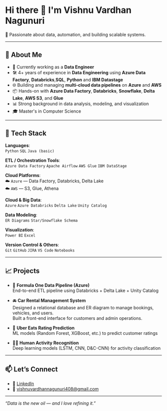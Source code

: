 # Hi there 👋 I'm Vishnu Vardhan Nagunuri

🎯 Passionate about data, automation, and building scalable systems.

---

## 💼 About Me

- 🔭 Currently working as a **Data Engineer**
- 🛠️ 4+ years of experience in **Data Engineering**  using **Azure Data Factory**, **Databricks**,**SQL**, **Python** and **IBM Datastage**
- 🌐 Building and managing **multi-cloud data pipelines** on **Azure** and **AWS**
- 📦 Hands-on with **Azure Data Factory**, **Databricks**, **Snowflake**, **Delta Lake**, **AWS S3**, and **Glue**
- 📊 Strong background in data analysis, modeling, and visualization
- 🎓 Master's in Computer Science

---

## 🧰 Tech Stack

**Languages**:  
`Python` `SQL` `Java (basic)`  

**ETL / Orchestration Tools**:  
`Azure Data Factory` `Apache Airflow` `AWS Glue` `IBM DataStage`  

**Cloud Platforms**:  
☁️ `Azure` — Data Factory, Databricks, Delta Lake  
☁️ `AWS` — S3, Glue, Athena  

**Cloud & Big Data**:  
`Azure` `Azure Databricks` `Delta Lake` `Unity Catalog`  

**Data Modeling**:  
`ER Diagrams` `Star/Snowflake Schema`  

**Visualization**:  
`Power BI` `Excel`  

**Version Control & Others**:  
`Git` `GitHub` `JIRA` `VS Code` `Notebooks`

---

## 📈 Projects

- 🚦 **Formula One Data Pipeline (Azure)**  
  End-to-end ETL pipeline using Databricks + Delta Lake + Unity Catalog

- 🚘 **Car Rental Management System**  
  Designed a relational database and ER diagram to manage bookings, vehicles, and users.  
  Built a front-end interface for customers and admin operations.

- 🍔 **Uber Eats Rating Prediction**  
  ML models (Random Forest, XGBoost, etc.) to predict customer ratings

- 🏃‍♂️ **Human Activity Recognition**  
  Deep learning models (LSTM, CNN, D&C-CNN) for activity classification


---

## 📫 Let’s Connect

- 💼 [LinkedIn](https://www.linkedin.com/in/vishnuvardhan-nagunuri408)
- 📧 vishnuvardhannagunuri408@gmail.com

---

_“Data is the new oil — and I love refining it.”_

